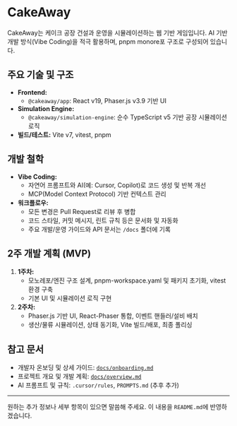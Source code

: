 # CakeAway

CakeAway는 케이크 공장 건설과 운영을 시뮬레이션하는 웹 기반 게임입니다.
AI 기반 개발 방식(Vibe Coding)을 적극 활용하며, pnpm monore포 구조로 구성되어 있습니다.

## 주요 기술 및 구조

- **Frontend:**
  - `@cakeaway/app`: React v19, Phaser.js v3.9 기반 UI
- **Simulation Engine:**
  - `@cakeaway/simulation-engine`: 순수 TypeScript v5 기반 공장 시뮬레이션 로직
- **빌드/테스트:** Vite v7, vitest, pnpm

## 개발 철학

- **Vibe Coding:**
  - 자연어 프롬프트와 AI(예: Cursor, Copilot)로 코드 생성 및 반복 개선
  - MCP(Model Context Protocol) 기반 컨텍스트 관리
- **워크플로우:**
  - 모든 변경은 Pull Request로 리뷰 후 병합
  - 코드 스타일, 커밋 메시지, 린트 규칙 등은 문서화 및 자동화
  - 주요 개발/운영 가이드와 API 문서는 `/docs` 폴더에 기록

## 2주 개발 계획 (MVP)

1. **1주차:**
   - 모노레포/엔진 구조 설계, pnpm-workspace.yaml 및 패키지 초기화, vitest 환경 구축
   - 기본 UI 및 시뮬레이션 로직 구현
2. **2주차:**
   - Phaser.js 기반 UI, React-Phaser 통합, 이벤트 핸들러/설비 배치
   - 생산/물류 시뮬레이션, 상태 동기화, Vite 빌드/배포, 최종 폴리싱

## 참고 문서

- 개발자 온보딩 및 상세 가이드: [`docs/onboarding.md`](docs/onboarding.md)
- 프로젝트 개요 및 개발 계획: [`docs/overview.md`](docs/overview.md)
- AI 프롬프트 및 규칙: `.cursor/rules`, `PROMPTS.md` (추후 추가)

---

원하는 추가 정보나 세부 항목이 있으면 말씀해 주세요.
이 내용을 `README.md`에 반영하겠습니다.
